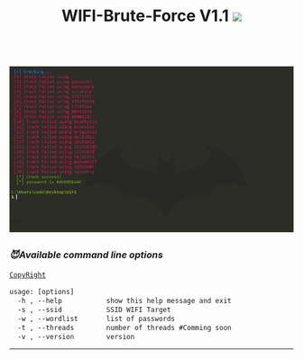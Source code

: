 <h1 align="center">
  <br>
  WIFI-Brute-Force V1.1
  <a><img src="https://travis-ci.org/ahmadchen/WIFI-Brute-Force.svg?branch=master"></a>
  </br>
  </h1>
 <h1 align="center">
  <br>
  <a href="https://github.com/ahmadchen/"><img src="./screen.png" alt="Cracking"></a>
  </br>
</h1>

### _😈Available command line options_
[`CopyRight`](https://github.com/ahmadchen/)

    usage: [options]
      -h , --help           show this help message and exit
      -s , --ssid           SSID WIFI Target
      -w , --wordlist       list of passwords
      -t , --threads        number of threads #Comming soon
      -v , --version        version

-------------------------------------
